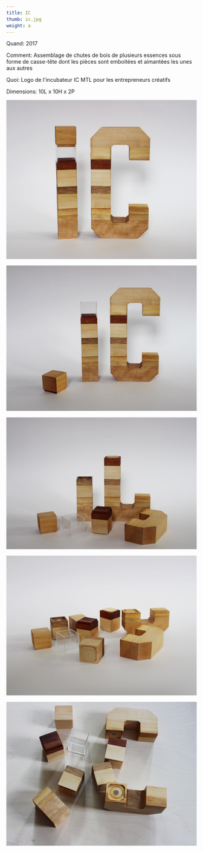 ```yaml
---
title: IC
thumb: ic.jpg
weight: a
---
```


Quand: 2017

Comment: Assemblage de chutes de bois de plusieurs essences sous forme de casse-tête dont les pièces sont emboitées et aimantées les unes aux autres

Quoi: Logo de l'incubateur IC MTL pour les entrepreneurs créatifs

Dimensions: 10L x 10H x 2P

![](/img/ic-01.jpg)

![](/img/ic-02.jpg)

![](/img/ic-03.jpg)

![](/img/ic-04.jpg)

![](/img/ic.gif)
